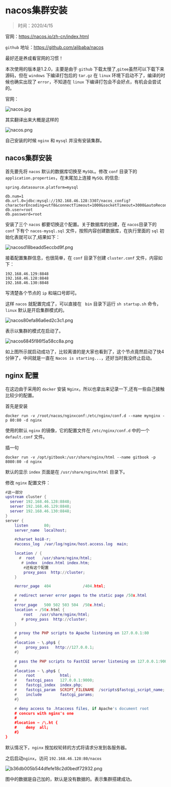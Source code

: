 # nacos集群安装

> 时间：2020/4/15

官网：https://nacos.io/zh-cn/index.html

`github` 地址：https://github.com/alibaba/nacos

最好还是养成看官网的习惯！

本次使用的版本是1.2.0，主要是由于 `github` 下载太慢了,`gitee`虽然可以下载下来源码，但在 `windows` 下编译打包后的 `tar.gz` 在 `linux` 环境下启动不了，编译的时候也确实出现了 `error`，不知道在 `linux` 下编译打包会不会好点，有机会会尝试的。

官网：

![nacos.jpg](../myimage/nacos.png)

其实翻译出来大概是这样的

![nacos.png](../myimage/nacos1.png)

自己安装的时候 `nginx` 和 `mysql` 并没有安装集群。

## nacos集群安装

首先要先将 `nacos` 默认的数据库切换至 `MySQL`。修改 `conf` 目录下的 `application.properties`，在末尾加上连接 `MySQL` 的信息:

```properties
spring.datasource.platform=mysql

db.num=1
db.url.0=jdbc:mysql://192.168.46.128:3307/nacos_config?characterEncoding=utf8&connectTimeout=1000&socketTimeout=3000&autoReconnect=true
db.user=root
db.password=root
```

安装了三个 `nacos` 都要切换这个配置。关于数据库的创建，在 `nacos`目录下的 `conf` 下有个 `nacos-mysql.sql` 文件，按照内容创建数据库，在执行里面的 `sql` 初始化表就可以了,结果如下：

![nacosd18beadd5eccbd9f.png](../myimage/nacosd18beadd5eccbd9f.png)

接着配置集群信息，也很简单，在 `conf` 目录下创建 `cluster.conf` 文件，内容如下：

```
192.168.46.129:8848
192.168.46.128:8848
192.168.46.130:8848
```

写清楚各个节点的 `ip` 和端口号即可。

这样 `nacos` 就配置完成了，可以直接在 ` bin` 目录下运行 `sh startup.sh` 命令，`linux` 默认是开启集群模式的。

![nacos80efa86a6ed2c3c1.png](../myimage/nacos80efa86a6ed2c3c1.png)

表示以集群的模式在启动了。

![nacos6845f86f5a58cc8a.png](../myimage/nacos6845f86f5a58cc8a.png)

如上图所示就启动成功了，比较离谱的是大家也看到了，这个节点竟然启动了快4分钟了，中间就是一直在 `Nacos is starting...`，还好当时我没终止启动。

## nginx 配置

在这边由于采用的 `docker` 安装 `Nginx`，所以也拿出来记录一下,还有一些自己接触比较少的配置。

首先是安装

`docker run -v /root/nacos/nginxconf:/etc/nginx/conf.d --name mynginx -p 80:80 -d nginx`

使用的默认 `nginx` 的镜像，它的配置文件在 `/etc/nginx/conf.d` 中的一个 `default.conf` 文件。

插一句

`docker run -v /opt/gitbook:/usr/share/nginx/html --name gitbook -p 8080:80 -d nginx`

默认的显示 `index` 页面是在 `/usr/share/nginx/html` 目录下。

修改 `nginx` 配置文件：

```lua
#这一部分
upstream cluster {
  server 192.168.46.128:8848;
  server 192.168.46.129:8848;
  server 192.168.46.130:8848;
}
server {
    listen       80;
    server_name  localhost;

    #charset koi8-r;
    #access_log  /var/log/nginx/host.access.log  main;

    location / {
      #  root   /usr/share/nginx/html;
       # index  index.html index.htm;
        #还有这个配置
        proxy_pass  http://cluster;
    }

    #error_page  404              /404.html;

    # redirect server error pages to the static page /50x.html
    #
    error_page   500 502 503 504  /50x.html;
    location = /50x.html {
        root   /usr/share/nginx/html;
       # proxy_pass  http://cluster;
    }

    # proxy the PHP scripts to Apache listening on 127.0.0.1:80
    #
    #location ~ \.php$ {
    #    proxy_pass   http://127.0.0.1;
    #}

    # pass the PHP scripts to FastCGI server listening on 127.0.0.1:9000
    #
    #location ~ \.php$ {
    #    root           html;
    #    fastcgi_pass   127.0.0.1:9000;
    #    fastcgi_index  index.php;
    #    fastcgi_param  SCRIPT_FILENAME  /scripts$fastcgi_script_name;
    #    include        fastcgi_params;
    #}

    # deny access to .htaccess files, if Apache's document root
    # concurs with nginx's one
    #
    #location ~ /\.ht {
    #    deny  all;
    #}
}
```

默认情况下，`nginx` 按加权轮转的方式将请求分发到各服务器。

之后启动`nginx`，访问 `192.168.46.128:80/nacos`

![b36db005b544dfefe18c2d0bedf72932.png](../myimage/b36db005b544dfefe18c2d0bedf72932.png)

图中的数据是自己加的，默认是没有数据的。表示集群搭建成功。